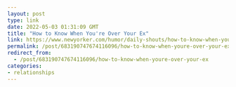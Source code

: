 ```yaml
---
layout: post
type: link
date: 2022-05-03 01:31:09 GMT
title: "How to Know When You're Over Your Ex"
link: https://www.newyorker.com/humor/daily-shouts/how-to-know-when-youre-over-your-ex
permalink: /post/683190747674116096/how-to-know-when-youre-over-your-ex
redirect_from: 
  - /post/683190747674116096/how-to-know-when-youre-over-your-ex
categories:
- relationships
---
```

